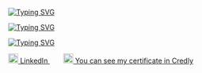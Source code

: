 
<a href="https://git.io/typing-svg"><img src="https://readme-typing-svg.demolab.com?font=Fira+Code&weight=500&size=15&pause=1000&color=8A22F7&multiline=true&repeat=false&random=false&width=435&lines=+%F0%9F%8C%B1+I%E2%80%99m+Data+Scientist%2FCloud+engineer;+%F0%9F%91%80+Interested+in+ML%2FMLOps+" alt="Typing SVG" /></a>

<a href="https://git.io/typing-svg"><img src="https://readme-typing-svg.demolab.com?&pause=font=Playpen+Sans&weight=500&size=15&pause=1000&color=F72D65&multiline=true&repeat=false&random=false&width=435&lines=%F0%9F%8F%85+I+have+2+aws+certifications+and+pre+-;-paring+my+first+azure+certification" alt="Typing SVG" /></a>

<a href="https://git.io/typing-svg"><img src="https://readme-typing-svg.demolab.com?font=Playpen+Sans&weight=500&size=15&pause=1000&color=1BF7F5&multiline=true&repeat=false&random=false&width=435&lines=%F0%9F%93%AB+How+to+reach+me+%3A+" alt="Typing SVG" /></a>

<a href="https://www.linkedin.com/in/anwarabouabdallah/" target="_blank">
  <img src="https://upload.wikimedia.org/wikipedia/commons/thumb/8/81/LinkedIn_icon.svg/108px-LinkedIn_icon.svg.png" alt="LinkedIn" width="20" height="20" />
  LinkedIn
</a>&nbsp;&nbsp;&nbsp;&nbsp;&nbsp;&nbsp;

<a href="https://www.linkedin.com/in/anwarabouabdallah/" target="_blank">
  <img src="https://www.svgrepo.com/show/331358/credly.svg" alt="Credly" width="20" height="20" />
  You can see my certificate in Credly
</a>





 
 

<!---
mawro69/mawro69 is a ✨ special ✨ repository because its `README.md` (this file) appears on your GitHub profile.
You can click the Preview link to take a look at your changes.
--->
